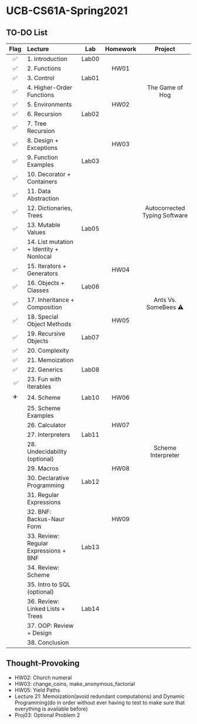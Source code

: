 # UCB-CS61A-Spring2021

## TO-DO List

| Flag | Lecture                                 |  Lab  | Homework |            Project            |
|:----:|:----------------------------------------|:-----:|:--------:|:-----------------------------:|
|  ✅   | 1. Introduction                         | Lab00 |          |                               |
|  ✅   | 2. Functions                            |       |   HW01   |                               |
|  ✅   | 3. Control                              | Lab01 |          |                               |
|  ✅   | 4. Higher-Order Functions               |       |          |        The Game of Hog        |
|  ✅   | 5. Environments                         |       |   HW02   |                               |
|  ✅   | 6. Recursion                            | Lab02 |          |                               |
|  ✅   | 7. Tree Recursion                       |       |          |                               |
|  ✅   | 8. Design + Exceptions                  |       |   HW03   |                               |
|  ✅   | 9. Function Examples                    | Lab03 |          |                               |
|  ✅   | 10. Decorator + Containers              |       |          |                               |
|  ✅   | 11. Data Abstraction                    |       |          |                               |
|  ✅   | 12. Dictionaries, Trees                 |       |          | Autocorrected Typing Software |
|  ✅   | 13. Mutable Values                      | Lab05 |          |                               |
|  ✅   | 14. List mutation + Identity + Nonlocal |       |          |                               |
|  ✅   | 15. Iterators + Generators              |       |   HW04   |                               |
|  ✅   | 16. Objects + Classes                   | Lab06 |          |                               |
|  ✅   | 17. Inheritance + Composition           |       |          |     Ants Vs. SomeBees ⚠️      |
|  ✅   | 18. Special Object Methods              |       |   HW05   |                               |
|  ✅   | 19. Recursive Objects                   | Lab07 |          |                               |
|  ✅   | 20. Complexity                          |       |          |                               |
|  ✅   | 21. Memoization                         |       |          |                               |
|  ✅   | 22. Generics                            | Lab08 |          |                               |
| ️ ✅  | 23. Fun with Iterables                  |       |          |                               |
|  ✈️  | 24. Scheme                              | Lab10 |   HW06   |                               |
|      | 25. Scheme Examples                     |       |          |                               |
|      | 26. Calculator                          |       |   HW07   |                               |
|      | 27. Interpreters                        | Lab11 |          |                               |
|      | 28. Undecidability (optional)           |       |          |      Scheme Interpreter       |
|      | 29. Macros                              |       |   HW08   |                               |
|      | 30. Declarative Programming             | Lab12 |          |                               |
|      | 31. Regular Expressions                 |       |          |                               |
|      | 32. BNF: Backus-Naur Form               |       |   HW09   |                               |
|      | 33. Review: Regular Expressions + BNF   | Lab13 |          |                               |
|      | 34. Review: Scheme                      |       |          |                               |
|      | 35. Intro to SQL (optional)             |       |          |                               |
|      | 36. Review: Linked Lists + Trees        | Lab14 |          |                               |
|      | 37. OOP: Review + Design                |       |          |                               |
|      | 38. Conclusion                          |       |          |                               |

## Thought-Provoking

- HW02: Church numeral
- HW03: change_coins, make_anonymous_factorial
- HW05: Yield Paths
- Lecture 21: Memoization(avoid redundant computations) and Dynamic Programming(do in order without ever having to test
  to make sure that everything is available before)
- Proj03: Optional Problem 2